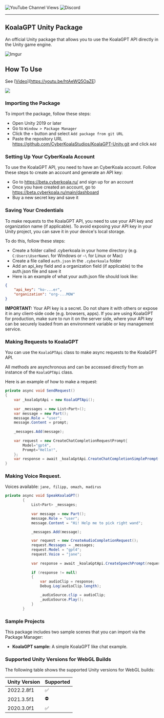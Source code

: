 ![YouTube Channel Views](https://img.shields.io/youtube/channel/views/UCUpVfgd42h7pwZwCTcwjp8g)
![Discord](https://img.shields.io/discord/1016305251936129094)



---

## KoalaGPT Unity Package
An official Unity package that allows you to use the KoalaGPT API directly in the Unity game engine.

![Imgur](https://i.imgur.com/BYOPVby.png)

## How To Use
See [[Video](https://www.youtube.com/watch?v=htAeWQ5OaZE)](https://youtu.be/htAeWQ5OaZE)

[![](http://img.youtube.com/vi/htAeWQ5OaZE/0.jpg)](http://www.youtube.com/watch?v=htAeWQ5OaZE "KoalaGPT API Quick Start Tutorial")

### Importing the Package
To import the package, follow these steps:
- Open Unity 2019 or later
- Go to `Window > Package Manager`
- Click the `+` button and select `Add package from git URL`
- Paste the repository URL https://github.com/CyberKoalaStudios/KoalaGPT-Unity.git and click `Add`

### Setting Up Your CyberKoala Account
To use the KoalaGPT API, you need to have an CyberKoala account. Follow these steps to create an account and generate an API key:

- Go to https://beta.cyberkoala.ru/ and sign up for an account
- Once you have created an account, go to https://beta.cyberkoala.ru/main/dashboard
- Buy a new secret key and save it

### Saving Your Credentials
To make requests to the KoalaGPT API, you need to use your API key and organization name (if applicable). To avoid exposing your API key in your Unity project, you can save it in your device's local storage.

To do this, follow these steps:

- Create a folder called .cyberkoala in your home directory (e.g. `C:Users\UserName\` for Windows or `~\` for Linux or Mac)
- Create a file called `auth.json` in the `.cyberkoala` folder
- Add an api_key field and a organization field (if applicable) to the auth.json file and save it
- Here is an example of what your auth.json file should look like:

```json
{
    "api_key": "ko-...er",
    "organization": "org-...MOW"
}
```

**IMPORTANT:** Your API key is a secret.
Do not share it with others or expose it in any client-side code (e.g. browsers, apps).
If you are using KoalaGPT for production, make sure to run it on the server side, where your API key can be securely loaded from an environment variable or key management service.

### Making Requests to KoalaGPT
You can use the `KoalaGPTApi` class to make async requests to the KoalaGPT API.

All methods are asynchronous and can be accessed directly from an instance of the `KoalaGPTApi` class.

Here is an example of how to make a request:

```csharp
private async void SendRequest()
{
    var _koalaGptApi = new KoalaGPTApi();
    
    var _messages = new List<Part>();
    var message = new Part();
    message.Role = "user";
    message.Content = prompt;
    
    _messages.Add(message);
        
    var request = new CreateChatCompletionRequestPrompt{
        Model="gpt4",
        Prompt="Hello!",
    };
    var response = await _koalaGptApi.CreateChatCompletionSimplePrompt(request);
}
```

### Making Voice Request.
Voices available: `jane, filipp, omazh, madirus`
```csharp
private async void SpeakKoalaGPT()
        {
            List<Part> _messages;
            
            var message = new Part();
            message.Role = "user";
            message.Content = "Hi! Help me to pick right wand";

            _messages.Add(message);

            var request = new CreateAudioCompletionRequest();
            request.Messages = _messages;
            request.Model = "gpt4";
            request.Voice = "jane";
            
            var response = await _koalaGptApi.CreateSpeechPrompt(request);
            
            if (response != null)
            {
                var audioClip = response;
                Debug.Log(audioClip.length);

                _audioSource.clip = audioClip;
                _audioSource.Play();
            }
        }
```

### Sample Projects
This package includes two sample scenes that you can import via the Package Manager:

- **KoalaGPT sample:** A simple KoalaGPT like chat example.

### Supported Unity Versions for WebGL Builds
The following table shows the supported Unity versions for WebGL builds:

| Unity Version | Supported |
| --- | --- |
| 2022.2.8f1 | ✅ |
| 2021.3.5f1 | ⛔ |
| 2020.3.0f1 | ✅ |

